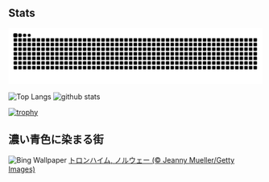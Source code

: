 ## Stats
<picture>
  <source media="(prefers-color-scheme: dark)" srcset="https://raw.githubusercontent.com/ba230t/ba230t/output/github-contribution-grid-snake-dark.svg">
  <source media="(prefers-color-scheme: light)" srcset="https://raw.githubusercontent.com/ba230t/ba230t/output/github-contribution-grid-snake.svg">
  <img alt="github contribution grid snake animation" src="https://raw.githubusercontent.com/ba230t/ba230t/output/github-contribution-grid-snake.svg">
</picture>

<p align="left">
  <img alt="Top Langs" height="150px" src="https://github-readme-stats.vercel.app/api/top-langs/?username=ba230t&layout=compact&theme=transparent" />
  <img alt="github stats" height="150px" src="https://github-readme-stats.vercel.app/api?username=ba230t&theme=transparent" />
</p>

[![trophy](https://github-profile-trophy.vercel.app/?username=ba230t&theme=transparent&column=7)](https://github.com/ryo-ma/github-profile-trophy)


<!-- Bing Wallpaper Start -->
## 濃い青色に染まる街
![Bing Wallpaper](https://www.bing.com/th?id=OHR.BlueNorway_JA-JP1977029810_1920x1080.jpg&rf=LaDigue_1920x1080.jpg&pid=hp)
[トロンハイム, ノルウェー (© Jeanny Mueller/Getty Images)](https://www.bing.com/search?q=%E3%83%88%E3%83%AD%E3%83%B3%E3%83%8F%E3%82%A4%E3%83%A0&form=hpcapt&filters=HpDate%3a%2220250206_1500%22)
<!-- Bing Wallpaper End -->
